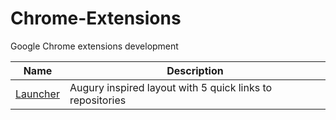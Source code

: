# Chrome-Extensions
Google Chrome extensions development

|  Name  | Description |
|  ----- | ----------- |
| [Launcher](https://github.com/A7xSV/Chrome-Extensions/tree/master/Launcher) | Augury inspired layout with 5 quick links to repositories |

